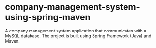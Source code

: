 # company-management-system-using-spring-maven
A company management system application that communicates with a MySQL database. The project is built using Spring Framework (Java) and Maven.